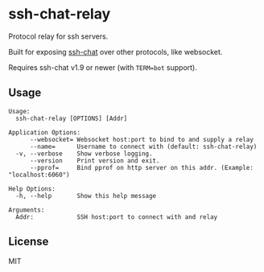 # ssh-chat-relay

Protocol relay for ssh servers.

Built for exposing [ssh-chat](https://github.com/shazow/ssh-chat) over other protocols, like websocket.

Requires ssh-chat v1.9 or newer (with `TERM=bot` support).

## Usage

```
Usage:
  ssh-chat-relay [OPTIONS] [Addr]

Application Options:
      --websocket= Websocket host:port to bind to and supply a relay
      --name=      Username to connect with (default: ssh-chat-relay)
  -v, --verbose    Show verbose logging.
      --version    Print version and exit.
      --pprof=     Bind pprof on http server on this addr. (Example: "localhost:6060")

Help Options:
  -h, --help       Show this help message

Arguments:
  Addr:            SSH host:port to connect with and relay
```

## License

MIT
